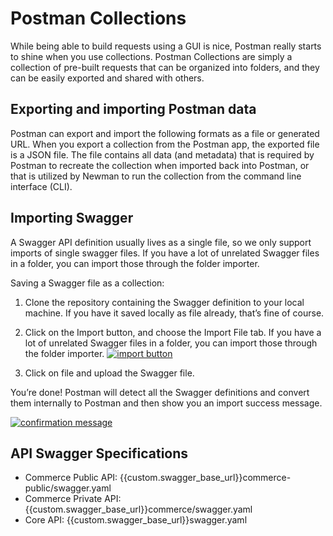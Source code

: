 # Postman Collections

While being able to build requests using a GUI is nice, Postman really starts to shine when you use collections. Postman Collections are simply a collection of pre-built requests that can be organized into folders, and they can be easily exported and shared with others.

## Exporting and importing Postman data

Postman can export and import the following formats as a file or generated URL. When you export a collection from the Postman app, the exported file is a JSON file. The file contains all data (and metadata) that is required by Postman to recreate the collection when imported back into Postman, or that is utilized by Newman to run the collection from the command line interface (CLI).

## Importing Swagger

A Swagger API definition usually lives as a single file, so we only support imports of single swagger files. If you have a lot of unrelated Swagger files in a folder, you can import those through the folder importer.

Saving a Swagger file as a collection:

1.  Clone the repository containing the Swagger definition to your local machine. If you have it saved locally as file already, that’s fine of course.
    
2.  Click on the Import button, and choose the Import File tab. If you have a lot of unrelated Swagger files in a folder, you can import those through the folder importer.
    [![import button](https://s3.amazonaws.com/postman-static-getpostman-com/postman-docs/WS-collections-view-raml-1a.png)](https://s3.amazonaws.com/postman-static-getpostman-com/postman-docs/WS-collections-view-raml-1a.png)

3.  Click on file and upload the Swagger file.

You’re done! Postman will detect all the Swagger definitions and convert them internally to Postman and then show you an import success message.

[![confirmation message](https://s3.amazonaws.com/postman-static-getpostman-com/postman-docs/WS-data-format-raml-2a.png)](https://s3.amazonaws.com/postman-static-getpostman-com/postman-docs/WS-data-format-raml-2a.png)

## API Swagger Specifications

-   Commerce Public API: {{custom.swagger_base_url}}commerce-public/swagger.yaml
-   Commerce Private API: {{custom.swagger_base_url}}commerce/swagger.yaml
-   Core API: {{custom.swagger_base_url}}swagger.yaml